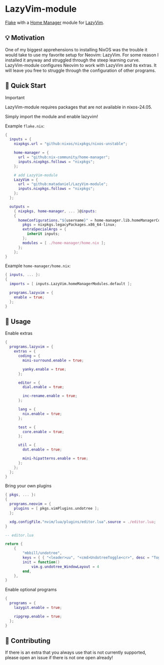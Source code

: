 # LazyVim-module

[Flake](https://wiki.nixos.org/wiki/Flakes) with a
[Home Manager](https://nix-community.github.io/home-manager/) module for [LazyVim](https://lazyvim.github.io/).

## 💡 Motivation

One of my biggest apprehensions to installing NixOS was
the trouble it would take to use my favorite setup for Neovim: LazyVim.
For some reason I installed it anyway and struggled through the steep learning curve.
LazyVim-module configures Neovim to work with LazyVim and its extras.
It will leave you free to struggle through the configuration of other programs.

## 🚀 Quick Start

> [!IMPORTANT]
> LazyVim-module requires packages that are not available in nixos-24.05.

Simply import the module and enable lazyvim!

Example `flake.nix`:

```nix
{
  inputs = {
    nixpkgs.url = "github:nixos/nixpkgs/nixos-unstable";

    home-manager = {
      url = "github:nix-community/home-manager";
      inputs.nixpkgs.follows = "nixpkgs";
    };

    # add LazyVim-module
    LazyVim = {
      url = "github:matadaniel/LazyVim-module";
      inputs.nixpkgs.follows = "nixpkgs";
    };
  };

  outputs =
    { nixpkgs, home-manager, ... }@inputs:
    {
      homeConfigurations."${username}" = home-manager.lib.homeManagerConfiguration {
        pkgs = nixpkgs.legacyPackages.x86_64-linux;
        extraSpecialArgs = {
          inherit inputs;
        };
        modules = [ ./home-manager/home.nix ];
      };
    };
}
```

Example `home-manager/home.nix`:

```nix
{ inputs, ... }:
{
  imports = [ inputs.LazyVim.homeManagerModules.default ];

  programs.lazyvim = {
    enable = true;
  };
}
```

## 📖 Usage

Enable extras

```nix
{
  programs.lazyvim = {
    extras = {
      coding = {
        mini-surround.enable = true;

        yanky.enable = true;
      };

      editor = {
        dial.enable = true;

        inc-rename.enable = true;
      };

      lang = {
        nix.enable = true;
      };

      test = {
        core.enable = true;
      };

      util = {
        dot.enable = true;

        mini-hipatterns.enable = true;
      };
    };
  };
}
```

Bring your own plugins

```nix
{ pkgs, ... }:
{
  programs.neovim = {
    plugins = [ pkgs.vimPlugins.undotree ];
  };

  xdg.configFile."nvim/lua/plugins/editor.lua".source = ./editor.lua;
}
```

```lua
-- editor.lua

return {
	{
		"mbbill/undotree",
		keys = { { "<leader>uu", "<cmd>UndotreeToggle<cr>", desc = "Toggle undotree" } },
		init = function()
			vim.g.undotree_WindowLayout = 4
		end,
	},
}
```

Enable optional programs

```nix
{
  programs = {
    lazygit.enable = true;

    ripgrep.enable = true;
  };
}
```

## 🤝 Contributing

If there is an extra that you always use that is not currently supported,
please open an issue if there is not one open already!
